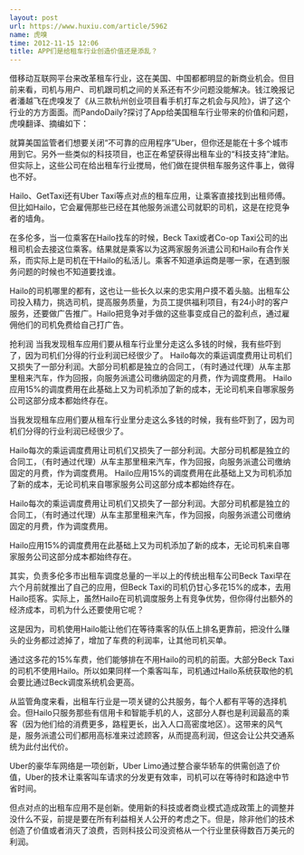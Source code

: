 ```yaml
---
layout: post
url: https://www.huxiu.com/article/5962
name: 虎嗅
time: 2012-11-15 12:06
title: APP们是给租车行业创造价值还是添乱？
---
```

借移动互联网平台来改革租车行业，这在美国、中国都都明显的新商业机会。但目前来看，司机与用户、司机跟司机之间的关系还有不少问题没能解决。钱江晚报记者潘越飞在虎嗅发了《从三款杭州创业项目看手机打车之机会与风险》，讲了这个行业的方方面面。而PandoDaily?探讨了App给美国租车行业带来的价值和问题，虎嗅翻译、摘编如下：

就算美国监管者们想要关闭“不可靠的应用程序”Uber，但你还是能在十多个城市用到它。另外一些类似的科技项目，也正在希望获得出租车业的“科技支持”津贴。但实际上，这些公司在给出租车行业搅局，他们做在提供租车服务这件事上，做得也不好。

Hailo、GetTaxi还有Uber Taxi等点对点的租车应用，让乘客直接找到出租师傅。但比如Hailo，它会雇佣那些已经在其他服务派遣公司就职的司机，这是在挖竞争者的墙角。

在多伦多，当一位乘客在Hailo找车的时候，Beck Taxi或者Co-op Taxi公司的出租司机会去接这位乘客。结果就是乘客以为这两家服务派遣公司和Hailo有合作关系，而实际上是司机在干Hailo的私活儿。乘客不知道承运商是哪一家，在遇到服务问题的时候也不知道要找谁。

Hailo的司机哪里的都有，这也让一些长久以来的忠实用户摸不着头脑。出租车公司投入精力，挑选司机，提高服务质量，为员工提供福利项目，有24小时的客户服务，还要做广告推广。Hailo把竞争对手做的这些事变成自己的盈利点，通过雇佣他们的司机免费给自己打广告。

抢利润 当我发现租车应用们要从租车行业里分走这么多钱的时候，我有些吓到了，因为司机们分得的行业利润已经很少了。 Hailo每次的乘运调度费用让司机们又损失了一部分利润。大部分司机都是独立的合同工，（有时通过代理）从车主那里租来汽车，作为回报，向服务派遣公司缴纳固定的月费，作为调度费用。 Hailo应用15%的调度费用在此基础上又为司机添加了新的成本，无论司机来自哪家服务公司这部分成本都始终存在。

当我发现租车应用们要从租车行业里分走这么多钱的时候，我有些吓到了，因为司机们分得的行业利润已经很少了。

Hailo每次的乘运调度费用让司机们又损失了一部分利润。大部分司机都是独立的合同工，（有时通过代理）从车主那里租来汽车，作为回报，向服务派遣公司缴纳固定的月费，作为调度费用。 Hailo应用15%的调度费用在此基础上又为司机添加了新的成本，无论司机来自哪家服务公司这部分成本都始终存在。

Hailo每次的乘运调度费用让司机们又损失了一部分利润。大部分司机都是独立的合同工，（有时通过代理）从车主那里租来汽车，作为回报，向服务派遣公司缴纳固定的月费，作为调度费用。

Hailo应用15%的调度费用在此基础上又为司机添加了新的成本，无论司机来自哪家服务公司这部分成本都始终存在。

其实，负责多伦多市出租车调度总量的一半以上的传统出租车公司Beck Taxi早在六个月前就推出了自己的应用，但Beck Taxi的司机仍甘心多花15%的成本，去用Hailo揽客。实际上，虽然Hailo在司机调度服务上有竞争优势，但你得付出额外的经济成本，司机为什么还要使用它呢？

这是因为，司机使用Hailo能让他们在等待乘客的队伍上排名更靠前，把没什么赚头的业务都过滤掉了，增加了车费的利润率，让其他司机买单。

通过这多花的15%车费，他们能够排在不用Hailo的司机的前面。大部分Beck Taxi的司机不使用Hailo。所以如果同样一个乘客叫车，司机通过Hailo系统获取他的机会要比通过Beck调度系统机会更高。

从监管角度来看，出租车行业是一项关键的公共服务，每个人都有平等的选择机会。但Hailo只服务那些有信用卡和智能手机的人，这部分人群也是利润最高的乘客（因为他们给的消费更多，路程更长，出入人口高密度地区）。这带来的风气是，服务派遣公司们都用高标准来过滤顾客，从而提高利润，但这会让公共交通系统为此付出代价。

Uber的豪华车网络是一项创新，Uber Limo通过整合豪华轿车的供需创造了价值，Uber的技术让乘客叫车请求的分发更有效率，司机可以在等待时和路途中节省时间。

但点对点的出租车应用不是创新。使用新的科技或者商业模式造成政策上的调整并没什么不妥，前提是要在所有利益相关人公开的考虑之下。但是，除非他们的技术创造了价值或者消灭了浪费，否则科技公司没资格从一个行业里获得数百万美元的利润。

